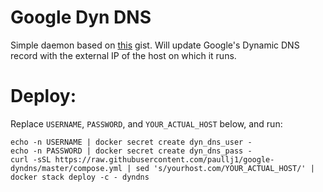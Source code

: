 # Google Dyn DNS

Simple daemon based on
[this](https://gist.github.com/drewchapin/57d7039e30e8cc49e30bdc56a194f5bf)
gist.  Will update Google's Dynamic DNS record with the external IP of the host
on which it runs.

# Deploy:
Replace `USERNAME`, `PASSWORD`, and `YOUR_ACTUAL_HOST` below, and run:
```
echo -n USERNAME | docker secret create dyn_dns_user -
echo -n PASSWORD | docker secret create dyn_dns_pass -
curl -sSL https://raw.githubusercontent.com/paullj1/google-dyndns/master/compose.yml | sed 's/yourhost.com/YOUR_ACTUAL_HOST/' | docker stack deploy -c - dyndns
```
